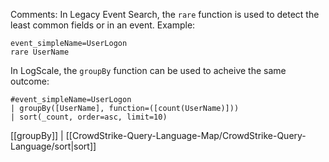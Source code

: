 Comments: In Legacy Event Search, the `rare` function is used to detect the least common fields or in an event. Example:

```
event_simpleName=UserLogon
rare UserName
```

In LogScale, the `groupBy` function can be used to acheive the same outcome:

```
#event_simpleName=UserLogon
| groupBy([UserName], function=([count(UserName)]))
| sort(_count, order=asc, limit=10)
```

[[groupBy]] | [[CrowdStrike-Query-Language-Map/CrowdStrike-Query-Language/sort|sort]]

